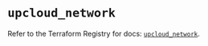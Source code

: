 # `upcloud_network`

Refer to the Terraform Registry for docs: [`upcloud_network`](https://registry.terraform.io/providers/upcloudltd/upcloud/5.11.1/docs/resources/network).
